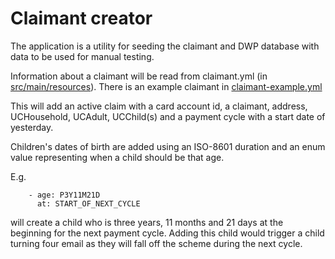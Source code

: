 # Claimant creator

The application is a utility for seeding the claimant and DWP database with data to be used for manual testing.

Information about a claimant will be read from claimant.yml (in [src/main/resources](src/main/resources)). There is an example claimant in [claimant-example.yml](src/main/resources/claimant-example.yml)

This will add an active claim with a card account id, a claimant, address, UCHousehold, UCAdult, UCChild(s) and a payment cycle with a start date of yesterday.

Children's dates of birth are added using an ISO-8601 duration and an enum value representing when a child should be that age. 

E.g.
```
    - age: P3Y11M21D 
      at: START_OF_NEXT_CYCLE
```
will create a child who is three years, 11 months and 21 days at the beginning for the next payment cycle. 
Adding this child would trigger a child turning four email as they will fall off the scheme during the next cycle.
